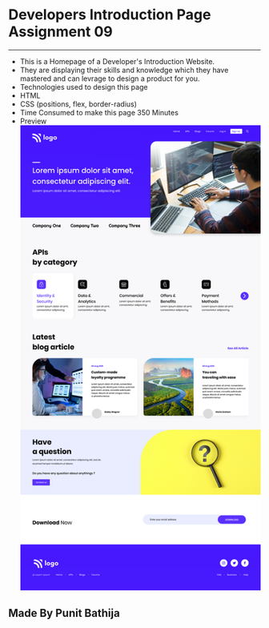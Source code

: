 # Developers Introduction Page Assignment 09

---

- This is a Homepage of a Developer's Introduction Website.
- They are displaying their skills and knowledge which they have mastered and can levrage to design a product for you.
- Technologies used to design this page
- HTML
- CSS (positions, flex, border-radius)
- Time Consumed to make this page 350 Minutes
- Preview
  ![preview](./9.png)

## Made By Punit Bathija
